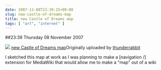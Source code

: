 ```yaml
---
date: 2007-11-08T23:39:25+09:00
slug: new-castle-of-dreams-map
title: new Castle of Dreams map
tags: [ "art", "internet" ]
---
```


##23:39 Thursday 08 November 2007

[![](https://farm3.static.flickr.com/2217/1919336740_add5b5614e.jpg)](https://www.flickr.com/photos/thunderrabbit/1919336740/)
[new Castle of Dreams map](https://www.flickr.com/photos/thunderrabbit/1919336740/)Originally uploaded by [thunderrabbit](https://www.flickr.com/people/thunderrabbit/)


I sketched this map at work as I was planning to make a [navigation /] extension for MediaWiki that would allow me to make a "map" out of a wiki
